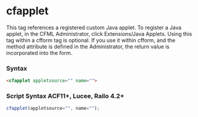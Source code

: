# cfapplet

This tag references a registered custom Java applet. To
 register a Java applet, in the CFML Administrator, click
 Extensions/Java Applets.
 Using this tag within a cfform tag is optional. If you use it
 within cfform, and the method attribute is defined in the
 Administrator, the return value is incorporated into the
 form.

### Syntax

```html
<cfapplet appletsource="" name="">
```

### Script Syntax ACF11+, Lucee, Railo 4.2+

```javascript
cfapplet(appletsource="", name="");
```
